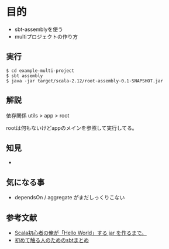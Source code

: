 # 目的
- sbt-assemblyを使う
- multiプロジェクトの作り方

## 実行

```
$ cd example-multi-project
$ sbt assembly
$ java -jar target/scala-2.12/root-assembly-0.1-SNAPSHOT.jar
```

## 解説
依存関係
utils > app > root  

rootは何もないけどappのメインを参照して実行してる。


## 知見
- 

## 気になる事
- dependsOn / aggregate がまだしっくりこない

## 参考文献

- [Scala初心者の俺が「Hello World」する jar を作るまで。](https://qiita.com/suin/items/b8a7af13b00cfdecfd1e)
- [初めて触る人のためのsbtまとめ](https://qiita.com/prokosna/items/0728b73561955e631937)